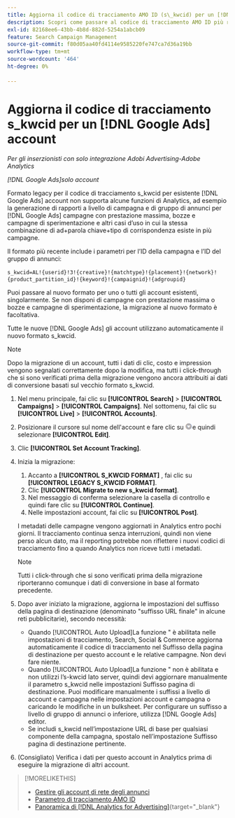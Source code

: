 ```yaml
---
title: Aggiorna il codice di tracciamento AMO ID (s\_kwcid) per un [!DNL Google Ads] account
description: Scopri come passare al codice di tracciamento AMO ID più recente per un [!DNL Google Ads] account.
exl-id: 82168ee6-43bb-4b8d-882d-5254a1abcb09
feature: Search Campaign Management
source-git-commit: f80d05aa40fd4114e9585220fe747ca7d36a19bb
workflow-type: tm+mt
source-wordcount: '464'
ht-degree: 0%

---
```


# Aggiorna il codice di tracciamento s_kwcid per un [!DNL Google Ads] account

*Per gli inserzionisti con solo integrazione Adobi Advertising-Adobe Analytics*

*[!DNL Google Ads]solo account*

Formato legacy per il codice di tracciamento s\_kwcid per esistente [!DNL Google Ads] account non supporta alcune funzioni di Analytics, ad esempio la generazione di rapporti a livello di campagna e di gruppo di annunci per [!DNL Google Ads] campagne con prestazione massima, bozze e campagne di sperimentazione e altri casi d’uso in cui la stessa combinazione di ad+parola chiave+tipo di corrispondenza esiste in più campagne.

Il formato più recente include i parametri per l’ID della campagna e l’ID del gruppo di annunci:

```
s_kwcid=AL!{userid}!3!{creative}!{matchtype}!{placement}!{network}!{product_partition_id}!{keyword}!{campaignid}!{adgroupid}
```

Puoi passare al nuovo formato per uno o tutti gli account esistenti, singolarmente. Se non disponi di campagne con prestazione massima o bozze e campagne di sperimentazione, la migrazione al nuovo formato è facoltativa.

Tutte le nuove [!DNL Google Ads] gli account utilizzano automaticamente il nuovo formato s\_kwcid.

>[!NOTE]
>
>Dopo la migrazione di un account, tutti i dati di clic, costo e impression vengono segnalati correttamente dopo la modifica, ma tutti i click-through che si sono verificati prima della migrazione vengono ancora attribuiti ai dati di conversione basati sul vecchio formato s\_kwcid.

1. Nel menu principale, fai clic su **[!UICONTROL Search]** \> **[!UICONTROL Campaigns]** \> **[!UICONTROL Campaigns]**. Nel sottomenu, fai clic su **[!UICONTROL Live]** \> **[!UICONTROL Accounts]**.
1. Posizionare il cursore sul nome dell&#39;account e fare clic su ![icona a discesa freccia](/help/search-social-commerce/assets/arrow-dropdown-menu.png)e quindi selezionare **[!UICONTROL Edit]**.
1. Clic **[!UICONTROL Set Account Tracking]**.
1. Inizia la migrazione:

   1. Accanto a **[!UICONTROL S_KWCID FORMAT]** , fai clic su **[!UICONTROL LEGACY S_KWCID FORMAT]**.
   1. Clic **[!UICONTROL Migrate to new s_kwcid format]**.
   1. Nel messaggio di conferma selezionare la casella di controllo e quindi fare clic su **[!UICONTROL Continue]**.
   1. Nelle impostazioni account, fai clic su **[!UICONTROL Post]**.

   I metadati delle campagne vengono aggiornati in Analytics entro pochi giorni. Il tracciamento continua senza interruzioni, quindi non viene perso alcun dato, ma il reporting potrebbe non riflettere i nuovi codici di tracciamento fino a quando Analytics non riceve tutti i metadati.

   >[!NOTE]
   >
   >Tutti i click-through che si sono verificati prima della migrazione riporteranno comunque i dati di conversione in base al formato precedente.

1. Dopo aver iniziato la migrazione, aggiorna le impostazioni del suffisso della pagina di destinazione (denominato &quot;suffisso URL finale&quot; in alcune reti pubblicitarie), secondo necessità:

   * Quando [!UICONTROL Auto Upload]La funzione &quot; è abilitata nelle impostazioni di tracciamento, Search, Social &amp; Commerce aggiorna automaticamente il codice di tracciamento nel Suffisso della pagina di destinazione per questo account e le relative campagne. Non devi fare niente.
   * Quando [!UICONTROL Auto Upload]La funzione &quot; non è abilitata e non utilizzi l’s-kwcid lato server, quindi devi aggiornare manualmente il parametro s\_kwcid nelle impostazioni Suffisso pagina di destinazione. Puoi modificare manualmente i suffissi a livello di account e campagna nelle impostazioni account e campagna o caricando le modifiche in un bulksheet. Per configurare un suffisso a livello di gruppo di annunci o inferiore, utilizza [!DNL Google Ads] editor.
   * Se includi s\_kwcid nell’impostazione URL di base per qualsiasi componente della campagna, spostalo nell’impostazione Suffisso pagina di destinazione pertinente.

1. (Consigliato) Verifica i dati per questo account in Analytics prima di eseguire la migrazione di altri account.

>[!MORELIKETHIS]
>
>* [Gestire gli account di rete degli annunci](ad-network-account-manage.md)
>* [Parametro di tracciamento AMO ID](/help/search-social-commerce/tracking/skwcid-tracking-parameter.md)
>* [Panoramica di [!DNL Analytics for Advertising]](https://experienceleague.adobe.com/docs/advertising/integrations/home.html){target="_blank"}
